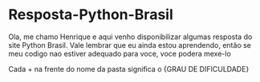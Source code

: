 # Resposta-Python-Brasil
Ola, me chamo Henrique e aqui venho disponibilizar algumas resposta do site Python Brasil. Vale lembrar que eu ainda estou aprendendo, então se meu codigo nao estiver adequado para voce, voce podera mexe-lo

Cada + na frente do nome da pasta significa o {GRAU DE DIFICULDADE}
